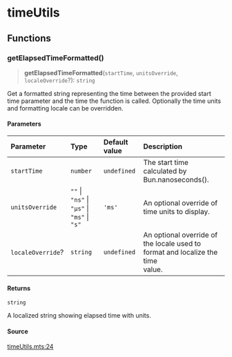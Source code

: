 # timeUtils

## Functions

### getElapsedTimeFormatted()

> **getElapsedTimeFormatted**(`startTime`, `unitsOverride`, `localeOverride`?): `string`

Get a formatted string representing the time between the provided start time parameter and the
time the function is called. Optionally the time units and formatting locale can be overridden.

#### Parameters

| Parameter | Type | Default value | Description |
| :------ | :------ | :------ | :------ |
| `startTime` | `number` | `undefined` | The start time calculated by Bun.nanoseconds(). |
| `unitsOverride` | `""` \| `"ns"` \| `"μs"` \| `"ms"` \| `"s"` | `'ms'` | An optional override of time units to display. |
| `localeOverride`? | `string` | `undefined` | An optional override of the locale used to format and localize the time<br />                      value. |

#### Returns

`string`

A localized string showing elapsed time with units.

#### Source

[timeUtils.mts:24](https://github.com/mangs/bun-utils/blob/6bdaa256b68a85bb20e69f8fa75b49976cb088b0/utils/timeUtils.mts#L24)
